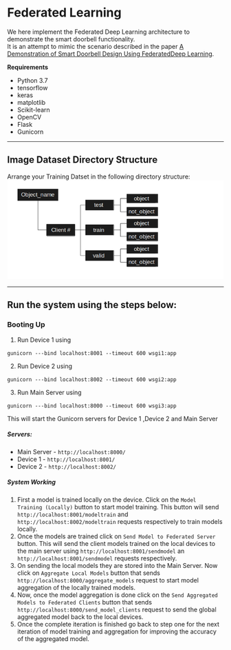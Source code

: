 # Federated Learning
We here implement the Federated Deep Learning architecture to demonstrate the smart doorbell functionality.  
   It is an attempt to mimic the scenario described in the paper [A Demonstration of Smart Doorbell Design Using FederatedDeep Learning](https://arxiv.org/pdf/2010.09687.pdf).  
   
   **Requirements**
   * Python 3.7
   * tensorflow
   * keras
   * matplotlib
   * Scikit-learn
   * OpenCV
   * Flask
   * Gunicorn
   
   ***
   
   ## Image Dataset Directory Structure  
   Arrange your Training Datset in the following directory structure:  
   ![Dataset directory structure](https://github.com/ResearchTrio/federatedlearning/blob/main/dataset_directory1.png)  
   ***
   
   ## Run the system using the steps below:  
   ### Booting Up
   1. Run Device 1 using
   ```
   gunicorn ---bind localhost:8001 --timeout 600 wsgi1:app
   ```
   2. Run Device 2 using
   ```
   gunicorn ---bind localhost:8002 --timeout 600 wsgi2:app
   ```
   3. Run Main Server using
   ```
   gunicorn ---bind localhost:8000 --timeout 600 wsgi3:app
   ```
   This will start the Gunicorn servers for Device 1 ,Device 2 and Main Server
   
   ##### Servers:
   * Main Server - ```http://localhost:8000/```
   * Device 1 - ```http://localhost:8001/```
   * Device 2 - ```http://localhost:8002/```
   
   ##### System Working
   1. First a model is trained locally on the device. Click on the ```Model Training (Locally)``` button to start model training. This button will send ```http://localhost:8001/modeltrain``` and ```http://localhost:8002/modeltrain``` requests respectively to train models locally.  
   2. Once the models are trained click on ```Send Model to Federated Server``` button. This will send the client models trained on the local devices to the main server using ```http://localhost:8001/sendmodel``` an ```http://localhost:8001/sendmodel``` requests respectively.
   3. On sending the local models they are stored into the Main Server. Now click on ```Aggregate Local Models``` button that sends ```http://localhost:8000/aggregate_models``` request to start model aggregation of the locally trained models.
   4. Now, once the model aggregation is done click on the ```Send Aggregated Models to Federated Clients``` button that sends ```http://localhost:8000/send_model_clients``` request to send the global aggregated model back to the local devices.
   5. Once the complete iteration is finished go back to step one for the next iteration of model training and aggregation for improving the accuracy of the aggregated model. 
